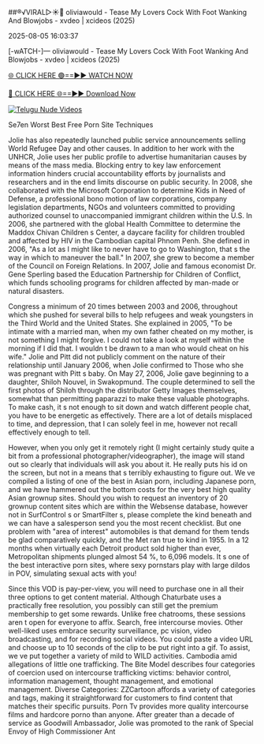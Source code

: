 ##®️√VIRAL▷☀️👄    oliviawould - Tease My Lovers Cock With Foot Wanking And Blowjobs - xvdeo &#124; xcideos (2025)

2025-08-05 16:03:37



[-wATCH-]—    oliviawould - Tease My Lovers Cock With Foot Wanking And Blowjobs - xvdeo &#124; xcideos (2025)

[🌐 CLICK HERE 🟢==►► WATCH NOW](https://www.youtucams.com/tracking/githubcom)

[🔴 CLICK HERE 🌐==►► Download Now](https://www.youtucams.com/tracking/githubcom)

[![Telugu Nude Videos](https://i.imgur.com/dJHk4Zq.gif)](https://www.youtucams.com/tracking/githubcom)



Se7en Worst Best Free Porn Site Techniques

Jolie has also repeatedly launched public service announcements selling World Refugee Day and other causes. In addition to her work with the UNHCR, Jolie uses her public profile to advertise humanitarian causes by means of the mass media. Blocking entry to key law enforcement information hinders crucial accountability efforts by journalists and researchers and in the end limits discourse on public security. In 2008, she collaborated with the Microsoft Corporation to determine Kids in Need of Defense, a professional bono motion of law corporations, company legislation departments, NGOs and volunteers committed to providing authorized counsel to unaccompanied immigrant children within the U.S. In 2006, she partnered with the global Health Committee to determine the Maddox Chivan Children s Center, a daycare facility for children troubled and affected by HIV in the Cambodian capital Phnom Penh. She defined in 2006, "As a lot as I might like to never have to go to Washington, that s the way in which to maneuver the ball." In 2007, she grew to become a member of the Council on Foreign Relations. In 2007, Jolie and famous economist Dr. Gene Sperling based the Education Partnership for Children of Conflict, which funds schooling programs for children affected by man-made or natural disasters.

Congress a minimum of 20 times between 2003 and 2006, throughout which she pushed for several bills to help refugees and weak youngsters in the Third World and the United States. She explained in 2005, "To be intimate with a married man, when my own father cheated on my mother, is not something I might forgive. I could not take a look at myself within the morning if I did that. I wouldn t be drawn to a man who would cheat on his wife." Jolie and Pitt did not publicly comment on the nature of their relationship until January 2006, when Jolie confirmed to Those who she was pregnant with Pitt s baby. On May 27, 2006, Jolie gave beginning to a daughter, Shiloh Nouvel, in Swakopmund. The couple determined to sell the first photos of Shiloh through the distributor Getty Images themselves, somewhat than permitting paparazzi to make these valuable photographs. To make cash, it s not enough to sit down and watch different people chat, you have to be energetic as effectively. There are a lot of details misplaced to time, and depression, that I can solely feel in me, however not recall effectively enough to tell.

However, when you only get it remotely right (I might certainly study quite a bit from a professional photographer/videographer), the image will stand out so clearly that individuals will ask you about it. He really puts his id on the screen, but not in a means that s terribly exhausting to figure out. We ve compiled a listing of one of the best in Asian porn, including Japanese porn, and we have hammered out the bottom costs for the very best high quality Asian grownup sites. Should you wish to request an inventory of 20 grownup content sites which are within the Websense database, however not in SurfControl s or SmartFilter s, please complete the kind beneath and we can have a salesperson send you the most recent checklist. But one problem with "area of interest" automobiles is that demand for them tends be glad comparatively quickly, and the Met ran true to kind in 1955. In a 12 months when virtually each Detroit product sold higher than ever, Metropolitan shipments plunged almost 54 %, to 6,096 models. It s one of the best interactive porn sites, where sexy pornstars play with large dildos in POV, simulating sexual acts with you!

Since this VOD is pay-per-view, you will need to purchase one in all their three options to get content material. Although Chaturbate uses a practically free resolution, you possibly can still get the premium membership to get some rewards. Unlike free chatrooms, these sessions aren t open for everyone to affix. Search, free intercourse movies. Other well-liked uses embrace security surveillance, pc vision, video broadcasting, and for recording social videos. You could paste a video URL and choose up to 10 seconds of the clip to be put right into a gif. To assist, we ve put together a variety of mild to WILD activities. Cambodia amid allegations of little one trafficking. The Bite Model describes four categories of coercion used on intercourse trafficking victims: behavior control, information management, thought management, and emotional management. Diverse Categories: ZZCartoon affords a variety of categories and tags, making it straightforward for customers to find content that matches their specific pursuits. Porn Tv provides more quality intercourse films and hardcore porno than anyone. After greater than a decade of service as Goodwill Ambassador, Jolie was promoted to the rank of Special Envoy of High Commissioner Ant